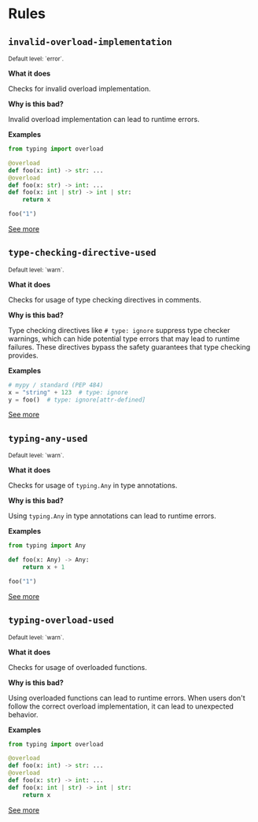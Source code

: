 # Rules

## `invalid-overload-implementation`

<small>
Default level: `error`.
</small>

**What it does**

Checks for invalid overload implementation.

**Why is this bad?**

Invalid overload implementation can lead to runtime errors.

**Examples**

```python
from typing import overload

@overload
def foo(x: int) -> str: ...
@overload
def foo(x: str) -> int: ...
def foo(x: int | str) -> int | str:
    return x

foo("1")
```

[See more](rules/invalid_overload_implementation.md)

## `type-checking-directive-used`

<small>
Default level: `warn`.
</small>

**What it does**

Checks for usage of type checking directives in comments.

**Why is this bad?**

Type checking directives like `# type: ignore` suppress type checker warnings,
which can hide potential type errors that may lead to runtime failures.
These directives bypass the safety guarantees that type checking provides.

**Examples**

```python
# mypy / standard (PEP 484)
x = "string" + 123  # type: ignore
y = foo()  # type: ignore[attr-defined]
```

[See more](rules/type_checking_directive_used.md)

## `typing-any-used`

<small>
Default level: `warn`.
</small>

**What it does**

Checks for usage of `typing.Any` in type annotations.

**Why is this bad?**

Using `typing.Any` in type annotations can lead to runtime errors.

**Examples**

```python
from typing import Any

def foo(x: Any) -> Any:
    return x + 1

foo("1")
```

[See more](rules/typing_any_used.md)

## `typing-overload-used`

<small>
Default level: `warn`.
</small>

**What it does**

Checks for usage of overloaded functions.

**Why is this bad?**

Using overloaded functions can lead to runtime errors.
When users don't follow the correct overload implementation, it can lead to unexpected behavior.

**Examples**

```python
from typing import overload

@overload
def foo(x: int) -> str: ...
@overload
def foo(x: str) -> int: ...
def foo(x: int | str) -> int | str:
    return x
```

[See more](rules/typing_overload_used.md)

